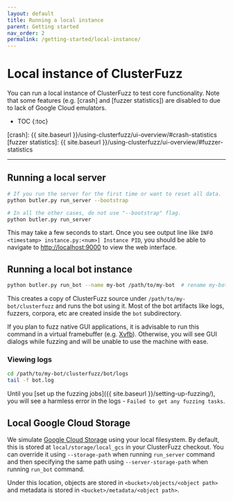 ```yaml
---
layout: default
title: Running a local instance
parent: Getting started
nav_order: 2
permalink: /getting-started/local-instance/
---
```


# Local instance of ClusterFuzz
You can run a local instance of ClusterFuzz to test core functionality. Note
that some features (e.g. [crash] and [fuzzer statistics]) are disabled to due to
lack of Google Cloud emulators.

- TOC
{:toc}

[crash]: {{ site.baseurl }}/using-clusterfuzz/ui-overview/#crash-statistics
[fuzzer statistics]: {{ site.baseurl }}/using-clusterfuzz/ui-overview/#fuzzer-statistics

---

## Running a local server

```bash
# If you run the server for the first time or want to reset all data.
python butler.py run_server --bootstrap

# In all the other cases, do not use "--bootstrap" flag.
python butler.py run_server
```

This may take a few seconds to start. Once you see output line like
`INFO <timestamp> instance.py:<num>] Instance PID`, you should be able to navigate to
[http://localhost:9000](http://localhost:9000) to view the web interface.

## Running a local bot instance

```bash
python butler.py run_bot --name my-bot /path/to/my-bot  # rename my-bot to anything
```

This creates a copy of ClusterFuzz source under `/path/to/my-bot/clusterfuzz`
and runs the bot using it. Most of the bot artifacts like logs, fuzzers,
corpora, etc are created inside the `bot` subdirectory.

If you plan to fuzz native GUI applications, it is advisable to run this command
in a virtual framebuffer (e.g. [Xvfb](https://en.wikipedia.org/wiki/Xvfb)).
Otherwise, you will see GUI dialogs while fuzzing and will be unable to use the
machine with ease.

### Viewing logs

```bash
cd /path/to/my-bot/clusterfuzz/bot/logs
tail -f bot.log
```

Until you [set up the fuzzing jobs]({{ site.baseurl }}/setting-up-fuzzing/),
you will see a harmless error in the logs - `Failed to get any fuzzing tasks`.

## Local Google Cloud Storage
We simulate [Google Cloud Storage] using your local filesystem. By default, this
is stored at `local/storage/local_gcs` in your ClusterFuzz checkout. You can
override it using `--storage-path` when running `run_server` command and then
specifying the same path using `--server-storage-path` when running `run_bot`
command.

Under this location, objects are stored in `<bucket>/objects/<object path>` and
metadata is stored in `<bucket>/metadata/<object path>`.

[Google Cloud Storage]: https://cloud.google.com/storage/
